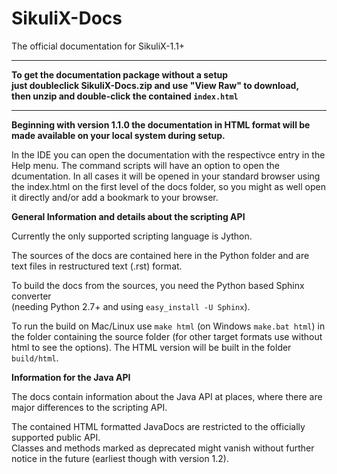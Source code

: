 SikuliX-Docs
============

The official documentation for SikuliX-1.1+

<hr />

**To get the documentation package without a setup <br />
just doubleclick SikuliX-Docs.zip and use "View Raw" to download, <br />then unzip and double-click the contained `index.html`** 

<hr />

**Beginning with version 1.1.0 the documentation in HTML format will be made available on your local system during setup.** 

In the IDE you can open the documentation with the respectivce entry in the Help menu. The command scripts will have an option to open the dcumentation. In all cases it will be opened in your standard browser using the index.html on the first level of the docs folder, so you might as well open it directly and/or add a bookmark to your browser. 

**General Information and details about the scripting API**

Currently the only supported scripting language is Jython.

The sources of the docs are contained here in the Python folder and are text files in restructured text (.rst) format. 

To build the docs from the sources, you need the Python based Sphinx converter <br />
(needing Python 2.7+ and using `easy_install -U Sphinx`). 

To run the build on Mac/Linux use `make html` (on Windows `make.bat html`) in the folder containing the source folder (for other target formats use without html to see the options). The HTML version will be built in the folder `build/html`.

**Information for the Java API**

The docs contain information about the Java API at places, where there are major differences to the scripting API.

The contained HTML formatted JavaDocs are restricted to the officially supported public API. <br />Classes and methods marked as deprecated might vanish without further notice in the future (earliest though with version 1.2).
